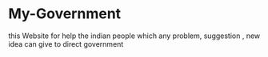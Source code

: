 # My-Government
this Website for help the indian people which any problem, suggestion , new idea can give to direct government  
